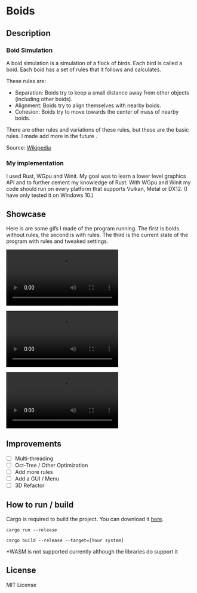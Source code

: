 # Boids

## Description
### Boid Simulation
A boid simulation is a simulation of a flock of birds. Each bird is called a boid. Each boid has a set of rules that it follows and calculates. 

These rules are:
- Separation: Boids try to keep a small distance away from other objects (including other boids).
- Alignment: Boids try to align themselves with nearby boids.
- Cohesion: Boids try to move towards the center of mass of nearby boids.

There are other rules and variations of these rules, but these are the basic rules. I made add more in the future .

Source: [Wikipedia](https://en.wikipedia.org/wiki/Boids)

### My implementation
I used Rust, WGpu and Winit. My goal was to learn a lower level graphics API and to further cement my knowledge of Rust. With WGpu and Winit my code should run on every platform that supports Vulkan, Metal or DX12. (I have only tested it on Windows 10.) 

## Showcase
Here is are some gifs I made of the program running. The first is boids without rules, the second is with rules. The third is the current state of the program with rules and tweaked settings.

![Boids Without Rules](https://i.imgur.com/cFLFrEi.mp4)

![Boids Beta](https://i.imgur.com/GmyLm3g.mp4)

![Boids Current](https://i.imgur.com/sBDxgYi.mp4)

## Improvements
- [ ] Multi-threading
- [ ] Oct-Tree / Other Optimization
- [ ] Add more rules
- [ ] Add a GUI / Menu
- [ ] 3D Refactor

## How to run / build
Cargo is required to build the project. You can download it [here](https://www.rust-lang.org/tools/install).

`cargo run --release`

`cargo build --release --target=[Your system]`

*WASM is not supported currently although the libraries do support it

## License
MIT License

